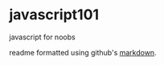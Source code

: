 # javascript101
javascript for noobs

readme formatted using github's [markdown](https://help.github.com/articles/basic-writing-and-formatting-syntax/).